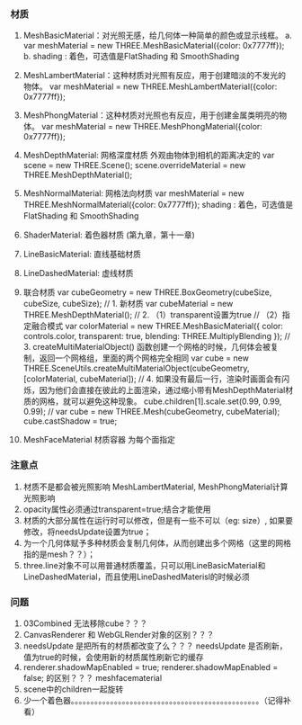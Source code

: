 ### 材质
1. MeshBasicMaterial：对光照无感，给几何体一种简单的颜色或显示线框。
    a. var meshMaterial = new THREE.MeshBasicMaterial({color: 0x7777ff});
    b. shading : 着色，可选值是FlatShading 和 SmoothShading
2. MeshLambertMaterial：这种材质对光照有反应，用于创建暗淡的不发光的物体。
    var meshMaterial = new THREE.MeshLambertMaterial({color: 0x7777ff});
3. MeshPhongMaterial：这种材质对光照也有反应，用于创建金属类明亮的物体。
    var meshMaterial = new THREE.MeshPhongMaterial({color: 0x7777ff});
4. MeshDepthMaterial: 网格深度材质 
    外观由物体到相机的距离决定的
    var scene = new THREE.Scene();
    scene.overrideMaterial = new THREE.MeshDepthMaterial();  
5. MeshNormalMaterial: 网格法向材质
    var meshMaterial = new THREE.MeshNormalMaterial({color: 0x7777ff});
    shading : 着色，可选值是FlatShading 和 SmoothShading
6. ShaderMaterial: 着色器材质  (第九章，第十一章)




7. LineBasicMaterial: 直线基础材质
8. LineDashedMaterial: 虚线材质
9. 联合材质 
    var cubeGeometry = new THREE.BoxGeometry(cubeSize, cubeSize, cubeSize);
    // 1. 新材质
    var cubeMaterial = new THREE.MeshDepthMaterial();
    // 2. （1）transparent设置为true
    //    （2）指定融合模式
    var colorMaterial = new THREE.MeshBasicMaterial({
        color: controls.color, 
        transparent: true, 
        blending: THREE.MultiplyBlending
    });
    // 3. createMultiMaterialObject() 函数创建一个网格的时候，几何体会被复制，返回一个网格组，里面的两个网格完全相同 
    var cube = new THREE.SceneUtils.createMultiMaterialObject(cubeGeometry, [colorMaterial, cubeMaterial]);
    // 4. 如果没有最后一行，渲染时画面会有闪烁，因为他们会直接在彼此的上面渲染，通过缩小带有MeshDepthMaterial材质的网格，就可以避免这种现象。
    cube.children[1].scale.set(0.99, 0.99, 0.99);
    // var cube = new THREE.Mesh(cubeGeometry, cubeMaterial);
    cube.castShadow = true;    
10. MeshFaceMaterial 材质容器   为每个面指定



### 注意点
1. 材质不是都会被光照影响
    MeshLambertMaterial, MeshPhongMaterial计算光照影响
2. opacity属性必须通过transparent=true;结合才能使用
3. 材质的大部分属性在运行时可以修改，但是有一些不可以（eg: size）, 如果要修改，将needsUpdate设置为true；
4. 为一个几何体赋予多种材质会复制几何体，从而创建出多个网格（这里的网格指的是mesh？？）；
5. three.line对象不可以用普通材质覆盖，只可以用LineBasicMaterial和LineDashedMaterial，而且使用LineDashedMaterisl的时候必须

### 问题
1. 03Combined 无法移除cube？？？
2. CanvasRenderer 和 WebGLRender对象的区别？？？
3. needsUpdate 是把所有的材质都改变了么？？？
    needsUpdate  是否刷新， 值为true的时候，会使用新的材质属性刷新它的缓存 
4.  renderer.shadowMapEnabled = true; 
    renderer.shadowMapEnabled = false;  的区别？？？  meshfacematerial 
5. scene中的children一起旋转
6. 少一个着色器。。。。。。。。。。。。。。。。。。。。。。。。。。。。。。。。。。。。。。。。。。。。。。。。（记得补看）